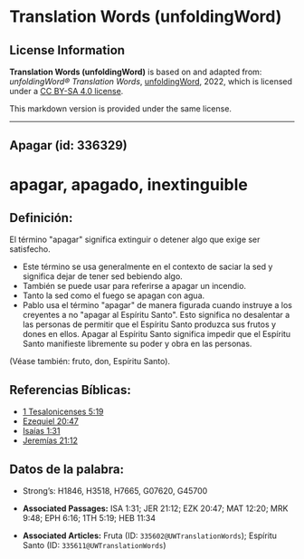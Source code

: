 # Translation Words (unfoldingWord)

## License Information

**Translation Words (unfoldingWord)** is based on and adapted from: _unfoldingWord® Translation Words_, [unfoldingWord](https://unfoldingword.org/utw), 2022, which is licensed under a [CC BY-SA 4.0 license](https://creativecommons.org/licenses/by-sa/4.0/legalcode.en).

This markdown version is provided under the same license.



--------------------------------

## Apagar (id: 336329)

apagar, apagado, inextinguible
==============================

Definición:
-----------

El término "apagar" significa extinguir o detener algo que exige ser satisfecho.

* Este término se usa generalmente en el contexto de saciar la sed y significa dejar de tener sed bebiendo algo.
* También se puede usar para referirse a apagar un incendio.
* Tanto la sed como el fuego se apagan con agua.
* Pablo usa el término "apagar" de manera figurada cuando instruye a los creyentes a no "apagar al Espíritu Santo". Esto significa no desalentar a las personas de permitir que el Espíritu Santo produzca sus frutos y dones en ellos. Apagar al Espíritu Santo significa impedir que el Espíritu Santo manifieste libremente su poder y obra en las personas.

(Véase también: fruto, don, Espíritu Santo).

Referencias Bíblicas:
---------------------

* [1 Tesalonicenses 5:19](https://ref.ly/1Thess5:19)
* [Ezequiel 20:47](https://ref.ly/Ezek20:47)
* [Isaías 1:31](https://ref.ly/Isa1:31)
* [Jeremías 21:12](https://ref.ly/Jer21:12)

Datos de la palabra:
--------------------

* Strong’s: H1846, H3518, H7665, G07620, G45700

* **Associated Passages:** ISA 1:31; JER 21:12; EZK 20:47; MAT 12:20; MRK 9:48; EPH 6:16; 1TH 5:19; HEB 11:34
* **Associated Articles:** Fruta (ID: `335602@UWTranslationWords`); Espíritu Santo (ID: `335611@UWTranslationWords`)

